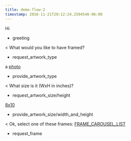 ```yaml
---
title: demo-flow-2
timestamp: 2016-11-21T20:12:24.2504546-06:00
---
```


Hi
* greeting

< What would you like to have framed?
* request_artwork_type

a [photo](artwork_type)
* provide_artwork_type

< What size is it (WxH in inches)?
* request_artwork_size/height

[8x10](artwork_size#width_and_height)
* provide_artwork_size/width_and_height

< Ok, select one of these frames: [FRAME_CAROUSEL_LIST](frame_list)
* request_frame
